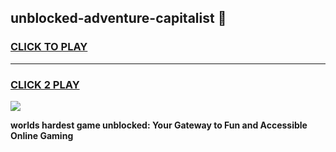 
## unblocked-adventure-capitalist 👋
<h3>
<a href="https://premium.freeplayer.one?title=unblocked-adventure-capitalist&ref=14F">CLICK TO PLAY</a></h3>
<hr>

<h3>
<a href="https://premium.freeplayer.one?title=unblocked-adventure-capitalist&ref=14F">CLICK 2 PLAY</a>
  
</h3>

<a href="https://premium.freeplayer.one?title=unblocked-adventure-capitalist&ref=12F/"><img src="https://clearcache.store/games.png"></a>


**worlds hardest game unblocked: Your Gateway to Fun and Accessible Online Gaming**
